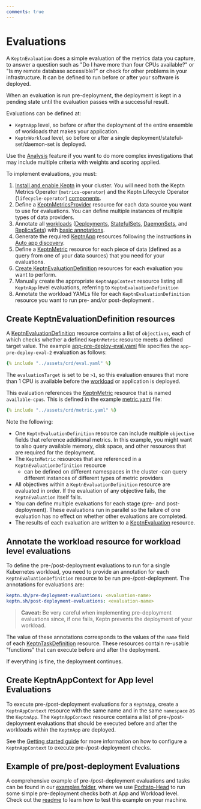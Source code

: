```yaml
---
comments: true
---
```


# Evaluations

A `KeptnEvaluation` does a simple evaluation of the metrics data you capture,
to answer a question such as "Do I have more than four CPUs available?"
or "Is my remote database accessible?"
or check for other problems in your infrastructure.
It can be defined to run before or after your software is deployed.

When an evaluation is run pre-deployment,
the deployment is kept in a pending state
until the evaluation passes with a successful result.

Evaluations can be defined at:

- `KeptnApp` level, so before or after the deployment of the
  entire ensemble of workloads that makes your application.
- `KeptnWorkload` level, so before or after a single deployment/stateful-set/daemon-set is deployed.

Use the
[Analysis](slo.md)
feature if you want to do more complex investigations
that may include multiple criteria with weights and scoring applied.

To implement evaluations, you must:

1. [Install and enable Keptn](../installation/index.md)
   in your cluster.
   You will need both the
   Keptn Metrics Operator (`metrics-operator`)
   and the Keptn Lifecycle Operator (`lifecycle-operator`)
   [components](../components/index.md).
1. Define a
   [KeptnMetricsProvider](../reference/crd-reference/metricsprovider.md)
   resource for each data source you want to use for evaluations.
   You can define multiple instances of multiple types of data providers.
1. Annotate all
   [workloads](https://kubernetes.io/docs/concepts/workloads/)
   ([Deployments](https://kubernetes.io/docs/concepts/workloads/controllers/deployment/),
   [StatefulSets](https://kubernetes.io/docs/concepts/workloads/controllers/statefulset/),
   [DaemonSets](https://kubernetes.io/docs/concepts/workloads/controllers/daemonset/),
   and
   [ReplicaSets](https://kubernetes.io/docs/concepts/workloads/controllers/replicaset/))
   with
   [basic annotations](integrate.md#basic-annotations).
1. Generate the required
   [KeptnApp](../reference/crd-reference/app.md)
   resources following the instructions in
   [Auto app discovery](auto-app-discovery.md).
1. Define a
   [KeptnMetric](../reference/crd-reference/metric.md)
   resource for each piece of data
   (defined as a query from one of your data sources)
   that you need for your evaluations.
1. [Create KeptnEvaluationDefinition](#create-keptnevaluationdefinition-resources)
   resources for each evaluation you want to perform.
1. Manually create the appropriate `KeptnAppContext` resource
   listing all `KeptnApp` level evaluations, referring to `KeptnEvaluationDefinition`
1. Annotate the workload YAMLs file for each `KeptnEvaluationDefinition` resource
   you want to run pre- and/or post-deployment .

## Create KeptnEvaluationDefinition resources

A
[KeptnEvaluationDefinition](../reference/crd-reference/evaluationdefinition.md)
resource contains a list of `objectives`,
each of which checks whether a defined `KeptnMetric` resource
meets a defined target value.
The example
[app-pre-deploy-eval.yaml](https://github.com/keptn/lifecycle-toolkit/blob/main/examples/sample-app/version-2/app-pre-deploy-eval.yaml)
file specifies the `app-pre-deploy-eval-2` evaluation as follows:

```yaml
{% include "../assets/crd/eval.yaml" %}
```

The `evaluationTarget` is set to be `>1`,
so this evaluation ensures that more than 1 CPU is available
before the [workload](https://kubernetes.io/docs/concepts/workloads/) or application is deployed.

This evaluation references the
[KeptnMetric](../reference/crd-reference/metric.md) resource
that is named  `available-cpus`.
This is defined in the example
[metric.yaml](https://github.com/keptn/lifecycle-toolkit/blob/main/examples/sample-app/base/metric.yaml)
file:

```yaml
{% include "../assets/crd/metric.yaml" %}
```

Note the following:

- One `KeptnEvaluationDefinition` resource can include
  multiple `objective` fields that reference additional metrics.
  In this example, you might want to also query
  available memory, disk space, and other resources
  that are required for the deployment.
- The `KeptnMetric` resources that are referenced
  in a `KeptnEvaluationDefinition` resource
  - can be defined on different namespaces in the cluster
  -can query different instances of different types of metric providers
- All objectives within a `KeptnEvaluationDefinition` resource
  are evaluated in order.
  If the evaluation of any objective fails,
  the `KeptnEvaluation` itself fails.
- You can define multiple evaluations
  for each stage (pre- and post-deployment).
  These evaluations run in parallel so the failure of one evaluation
  has no effect on whether other evaluations are completed.
- The results of each evaluation
  are written to a
  [KeptnEvaluation](../reference/api-reference/lifecycle/v1alpha3/index.md#keptnevaluation)
  resource.

## Annotate the workload resource for workload level evaluations

To define the pre-/post-deployment evaluations to run
for a single Kubernetes workload, you need to provide an annotation
for each `KeptnEvaluationDefinition` resource to be run
pre-/post-deployment.
The annotations for evaluations are:

```yaml
keptn.sh/pre-deployment-evaluations: <evaluation-name>
keptn.sh/post-deployment-evaluations: <evaluation-name>
```

   > **Caveat:** Be very careful when implementing pre-deployment evaluations
     since, if one fails, Keptn prevents the deployment of your workload.
   >

The value of these annotations corresponds
to the values of the `name` field of each
[KeptnTaskDefinition](../reference/crd-reference/taskdefinition.md)
resource.
These resources contain re-usable "functions"
that can execute before and after the deployment.

If everything is fine, the deployment continues.

## Create KeptnAppContext for App level Evaluations

To execute pre-/post-deployment evaluations for a `KeptnApp`,
create a `KeptnAppContext` resource with the same name and in the same `namespace` as the `KeptnApp`.
The `KeptnAppContext` resource contains a list of
pre-/post-deployment evaluations
that should be executed before and after the
workloads within the `KeptnApp` are deployed.

See the [Getting started guide](../getting-started/lifecycle-management.md#more-control-over-the-application)
for more information on how to configure a `KeptnAppContext`
to execute pre-/post-deployment checks.

## Example of pre/post-deployment Evaluations

A comprehensive example of pre-/post-deployment
evaluations and tasks can be found in our
[examples folder](https://github.com/keptn/lifecycle-toolkit/tree/main/examples/sample-app),
where we use [Podtato-Head](https://github.com/podtato-head/podtato-head)
to run some simple pre-deployment checks both at App and Workload level.
Check out the [readme](https://github.com/keptn/lifecycle-toolkit/blob/main/examples/sample-app/README.md)
to learn how to test this example on your machine.
